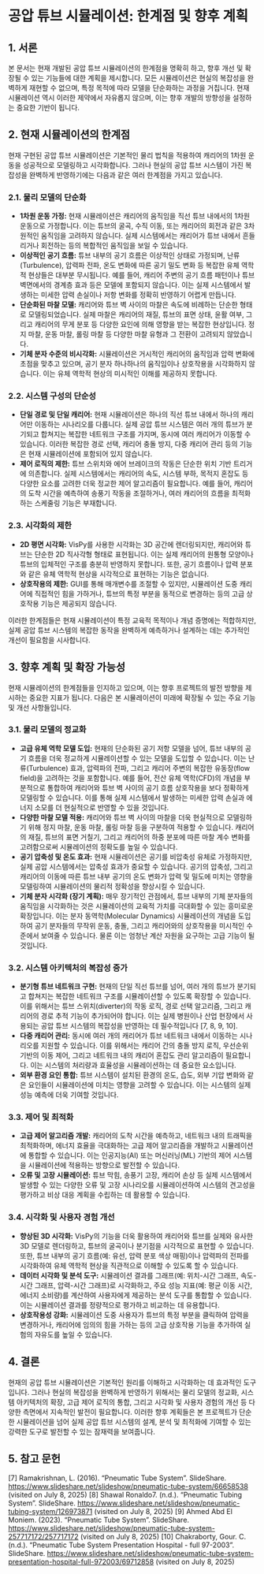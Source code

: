 # 공압 튜브 시뮬레이션: 한계점 및 향후 계획

## 1. 서론

본 문서는 현재 개발된 공압 튜브 시뮬레이션의 한계점을 명확히 하고, 향후 개선 및 확장될 수 있는 기능들에 대한 계획을 제시합니다. 모든 시뮬레이션은 현실의 복잡성을 완벽하게 재현할 수 없으며, 특정 목적에 따라 모델을 단순화하는 과정을 거칩니다. 현재 시뮬레이션 역시 이러한 제약에서 자유롭지 않으며, 이는 향후 개발의 방향성을 설정하는 중요한 기반이 됩니다.

## 2. 현재 시뮬레이션의 한계점

현재 구현된 공압 튜브 시뮬레이션은 기본적인 물리 법칙을 적용하여 캐리어의 1차원 운동을 성공적으로 모델링하고 시각화합니다. 그러나 현실의 공압 튜브 시스템이 가진 복잡성을 완벽하게 반영하기에는 다음과 같은 여러 한계점을 가지고 있습니다.

### 2.1. 물리 모델의 단순화

*   **1차원 운동 가정:** 현재 시뮬레이션은 캐리어의 움직임을 직선 튜브 내에서의 1차원 운동으로 가정합니다. 이는 튜브의 굴곡, 수직 이동, 또는 캐리어의 회전과 같은 3차원적인 움직임을 고려하지 않습니다. 실제 시스템에서는 캐리어가 튜브 내에서 흔들리거나 회전하는 등의 복합적인 움직임을 보일 수 있습니다.
*   **이상적인 공기 흐름:** 튜브 내부의 공기 흐름은 이상적인 상태로 가정되며, 난류(Turbulence), 압력파 전파, 온도 변화에 따른 공기 밀도 변화 등 복잡한 유체 역학적 현상들은 대부분 무시됩니다. 예를 들어, 캐리어 주변의 공기 흐름 패턴이나 튜브 벽면에서의 경계층 효과 등은 모델에 포함되지 않습니다. 이는 실제 시스템에서 발생하는 미세한 압력 손실이나 저항 변화를 정확히 반영하기 어렵게 만듭니다.
*   **단순화된 마찰 모델:** 캐리어와 튜브 벽 사이의 마찰은 속도에 비례하는 단순한 형태로 모델링되었습니다. 실제 마찰은 캐리어의 재질, 튜브의 표면 상태, 윤활 여부, 그리고 캐리어의 무게 분포 등 다양한 요인에 의해 영향을 받는 복잡한 현상입니다. 정지 마찰, 운동 마찰, 롤링 마찰 등 다양한 마찰 유형과 그 전환이 고려되지 않았습니다.
*   **기체 분자 수준의 비시각화:** 시뮬레이션은 거시적인 캐리어의 움직임과 압력 변화에 초점을 맞추고 있으며, 공기 분자 하나하나의 움직임이나 상호작용을 시각화하지 않습니다. 이는 유체 역학적 현상의 미시적인 이해를 제공하지 못합니다.

### 2.2. 시스템 구성의 단순성

*   **단일 경로 및 단일 캐리어:** 현재 시뮬레이션은 하나의 직선 튜브 내에서 하나의 캐리어만 이동하는 시나리오를 다룹니다. 실제 공압 튜브 시스템은 여러 개의 튜브가 분기되고 합쳐지는 복잡한 네트워크 구조를 가지며, 동시에 여러 캐리어가 이동할 수 있습니다. 이러한 복잡한 경로 선택, 캐리어 충돌 방지, 다중 캐리어 관리 등의 기능은 현재 시뮬레이션에 포함되어 있지 않습니다.
*   **제어 로직의 제한:** 튜브 스위치와 에어 브레이크의 작동은 단순한 위치 기반 트리거에 의존합니다. 실제 시스템에서는 캐리어의 속도, 시스템 부하, 목적지 혼잡도 등 다양한 요소를 고려한 더욱 정교한 제어 알고리즘이 필요합니다. 예를 들어, 캐리어의 도착 시간을 예측하여 송풍기 작동을 조절하거나, 여러 캐리어의 흐름을 최적화하는 스케줄링 기능은 부재합니다.

### 2.3. 시각화의 제한

*   **2D 평면 시각화:** VisPy를 사용한 시각화는 3D 공간에 렌더링되지만, 캐리어와 튜브는 단순한 2D 직사각형 형태로 표현됩니다. 이는 실제 캐리어의 원통형 모양이나 튜브의 입체적인 구조를 충분히 반영하지 못합니다. 또한, 공기 흐름이나 압력 분포와 같은 유체 역학적 현상을 시각적으로 표현하는 기능은 없습니다.
*   **상호작용의 제한:** GUI를 통해 매개변수를 조절할 수 있지만, 시뮬레이션 도중 캐리어에 직접적인 힘을 가하거나, 튜브의 특정 부분을 동적으로 변경하는 등의 고급 상호작용 기능은 제공되지 않습니다.

이러한 한계점들은 현재 시뮬레이션이 특정 교육적 목적이나 개념 증명에는 적합하지만, 실제 공압 튜브 시스템의 복잡한 동작을 완벽하게 예측하거나 설계하는 데는 추가적인 개선이 필요함을 시사합니다.




## 3. 향후 계획 및 확장 가능성

현재 시뮬레이션의 한계점들을 인지하고 있으며, 이는 향후 프로젝트의 발전 방향을 제시하는 중요한 지표가 됩니다. 다음은 본 시뮬레이션이 미래에 확장될 수 있는 주요 기능 및 개선 사항들입니다.

### 3.1. 물리 모델의 정교화

*   **고급 유체 역학 모델 도입:** 현재의 단순화된 공기 저항 모델을 넘어, 튜브 내부의 공기 흐름을 더욱 정교하게 시뮬레이션할 수 있는 모델을 도입할 수 있습니다. 이는 난류(Turbulence) 효과, 압력파의 전파, 그리고 캐리어 주변의 복잡한 유동장(flow field)을 고려하는 것을 포함합니다. 예를 들어, 전산 유체 역학(CFD)의 개념을 부분적으로 통합하여 캐리어와 튜브 벽 사이의 공기 흐름 상호작용을 보다 정확하게 모델링할 수 있습니다. 이를 통해 실제 시스템에서 발생하는 미세한 압력 손실과 에너지 소모를 더 현실적으로 반영할 수 있을 것입니다.
*   **다양한 마찰 모델 적용:** 캐리어와 튜브 벽 사이의 마찰을 더욱 현실적으로 모델링하기 위해 정지 마찰, 운동 마찰, 롤링 마찰 등을 구분하여 적용할 수 있습니다. 캐리어의 재질, 튜브의 표면 거칠기, 그리고 캐리어의 하중 분포에 따른 마찰 계수 변화를 고려함으로써 시뮬레이션의 정확도를 높일 수 있습니다.
*   **공기 압축성 및 온도 효과:** 현재 시뮬레이션은 공기를 비압축성 유체로 가정하지만, 실제 공압 시스템에서는 압축성 효과가 중요할 수 있습니다. 공기의 압축성, 그리고 캐리어의 이동에 따른 튜브 내부 공기의 온도 변화가 압력 및 밀도에 미치는 영향을 모델링하여 시뮬레이션의 물리적 정확성을 향상시킬 수 있습니다.
*   **기체 분자 시각화 (장기 계획):** 매우 장기적인 관점에서, 튜브 내부의 기체 분자들의 움직임을 시각화하는 것은 시뮬레이션의 교육적 가치를 극대화할 수 있는 흥미로운 확장입니다. 이는 분자 동역학(Molecular Dynamics) 시뮬레이션의 개념을 도입하여 공기 분자들의 무작위 운동, 충돌, 그리고 캐리어와의 상호작용을 미시적인 수준에서 보여줄 수 있습니다. 물론 이는 엄청난 계산 자원을 요구하는 고급 기능이 될 것입니다.

### 3.2. 시스템 아키텍처의 복잡성 증가

*   **분기형 튜브 네트워크 구현:** 현재의 단일 직선 튜브를 넘어, 여러 개의 튜브가 분기되고 합쳐지는 복잡한 네트워크 구조를 시뮬레이션할 수 있도록 확장할 수 있습니다. 이를 위해서는 튜브 스위치(diverter)의 작동 로직, 경로 선택 알고리즘, 그리고 캐리어의 경로 추적 기능이 추가되어야 합니다. 이는 실제 병원이나 산업 현장에서 사용되는 공압 튜브 시스템의 복잡성을 반영하는 데 필수적입니다 [7, 8, 9, 10].
*   **다중 캐리어 관리:** 동시에 여러 개의 캐리어가 튜브 네트워크 내에서 이동하는 시나리오를 지원할 수 있습니다. 이를 위해서는 캐리어 간의 충돌 방지 로직, 우선순위 기반의 이동 제어, 그리고 네트워크 내의 캐리어 혼잡도 관리 알고리즘이 필요합니다. 이는 시스템의 처리량과 효율성을 시뮬레이션하는 데 중요한 요소입니다.
*   **외부 환경 요인 통합:** 튜브 시스템이 설치된 환경의 온도, 습도, 외부 기압 변화와 같은 요인들이 시뮬레이션에 미치는 영향을 고려할 수 있습니다. 이는 시스템의 실제 성능 예측에 더욱 기여할 것입니다.

### 3.3. 제어 및 최적화

*   **고급 제어 알고리즘 개발:** 캐리어의 도착 시간을 예측하고, 네트워크 내의 트래픽을 최적화하며, 에너지 효율을 극대화하는 고급 제어 알고리즘을 개발하고 시뮬레이션에 통합할 수 있습니다. 이는 인공지능(AI) 또는 머신러닝(ML) 기반의 제어 시스템을 시뮬레이션에 적용하는 방향으로 발전할 수 있습니다.
*   **오류 및 고장 시뮬레이션:** 튜브 막힘, 송풍기 고장, 캐리어 손상 등 실제 시스템에서 발생할 수 있는 다양한 오류 및 고장 시나리오를 시뮬레이션하여 시스템의 견고성을 평가하고 비상 대응 계획을 수립하는 데 활용할 수 있습니다.

### 3.4. 시각화 및 사용자 경험 개선

*   **향상된 3D 시각화:** VisPy의 기능을 더욱 활용하여 캐리어와 튜브를 실제와 유사한 3D 모델로 렌더링하고, 튜브의 굴곡이나 분기점을 시각적으로 표현할 수 있습니다. 또한, 튜브 내부의 공기 흐름(예: 유선, 압력 분포 색상 매핑)이나 압력파의 전파를 시각화하여 유체 역학적 현상을 직관적으로 이해할 수 있도록 할 수 있습니다.
*   **데이터 시각화 및 분석 도구:** 시뮬레이션 결과를 그래프(예: 위치-시간 그래프, 속도-시간 그래프, 압력-시간 그래프)로 시각화하고, 주요 성능 지표(예: 평균 이동 시간, 에너지 소비량)를 계산하여 사용자에게 제공하는 분석 도구를 통합할 수 있습니다. 이는 시뮬레이션 결과를 정량적으로 평가하고 비교하는 데 유용합니다.
*   **상호작용성 강화:** 시뮬레이션 도중 사용자가 튜브의 특정 부분을 클릭하여 압력을 변경하거나, 캐리어에 임의의 힘을 가하는 등의 고급 상호작용 기능을 추가하여 실험의 자유도를 높일 수 있습니다.

## 4. 결론

현재의 공압 튜브 시뮬레이션은 기본적인 원리를 이해하고 시각화하는 데 효과적인 도구입니다. 그러나 현실의 복잡성을 완벽하게 반영하기 위해서는 물리 모델의 정교화, 시스템 아키텍처의 확장, 고급 제어 로직의 통합, 그리고 시각화 및 사용자 경험의 개선 등 다양한 측면에서 지속적인 발전이 필요합니다. 이러한 향후 계획들은 본 프로젝트가 단순한 시뮬레이션을 넘어 실제 공압 튜브 시스템의 설계, 분석 및 최적화에 기여할 수 있는 강력한 도구로 발전할 수 있는 잠재력을 보여줍니다.

## 5. 참고 문헌

[7] Ramakrishnan, L. (2016). “Pneumatic Tube System”. SlideShare. https://www.slideshare.net/slideshow/pneumatic-tube-system/66658538 (visited on July 8, 2025) <be/>
[8] Shawal Ronaldo7. (n.d.). “Pneumatic Tubing System”. SlideShare. https://www.slideshare.net/slideshow/pneumatic-tubing-system/126973871 (visited on July 8, 2025)<be/>
[9] Ahmed Abd El Moniem. (2023). “Pneumatic Tube System”. SlideShare. https://www.slideshare.net/slideshow/pneumatic-tube-system-257717172/257717172 (visited on July 8, 2025)<be/>
[10] Chakraborty, Gour. C. (n.d.). “Pneumatic Tube System Presentation Hospital - full 97-2003”. SlideShare. https://www.slideshare.net/slideshow/pneumatic-tube-system-presentation-hospital-full-972003/69712858 (visited on July 8, 2025)<be/>
